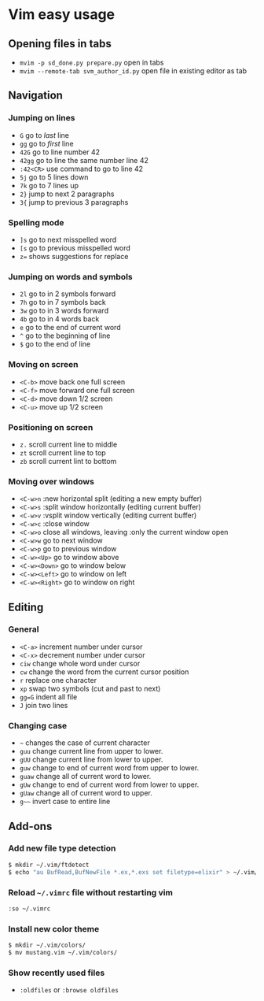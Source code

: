 # Vim easy usage

## Opening files in tabs
* `mvim -p sd_done.py prepare.py` open in tabs
* `mvim --remote-tab svm_author_id.py` open file in existing editor as tab

## Navigation

### Jumping on lines
* `G` go to *last* line
* `gg` go to *first* line
* `42G` go to line number 42
* `42gg` go to line the same number line 42
* `:42<CR>` use command to go to line 42
* `5j` go to 5 lines down
* `7k` go to 7 lines up
* `2}` jump to next 2 paragraphs
* `3{` jump to previous 3 paragraphs

### Spelling mode
* `]s` go to next misspelled word
* `[s` go to previous misspelled word
* `z=` shows suggestions for replace

### Jumping on words and symbols
* `2l` go to in 2 symbols forward
* `7h` go to in 7 symbols back
* `3w` go to in 3 words forward
* `4b` go to in 4 words back
* `e` go to the end of current word
* `^` go to the beginning of line
* `$` go to the end of line

### Moving on screen
* `<C-b>` move back one full screen
* `<C-f>` move forward one full screen
* `<C-d>` move down 1/2 screen
* `<C-u>` move up 1/2 screen

### Positioning on screen
* `z.` scroll current line to middle
* `zt` scroll current line to top
* `zb` scroll current lint to bottom

### Moving over windows
* `<C-w>n` :new horizontal split (editing a new empty buffer)
* `<C-w>s` :split window horizontally (editing current buffer)
* `<C-w>v` :vsplit window vertically (editing current buffer)
* `<C-w>c` :close window
* `<C-w>o` close all windows, leaving :only the current window open
* `<C-w>w` go to next window
* `<C-w>p` go to previous window
* `<C-w><Up>` go to window above
* `<C-w><Down>` go to window below
* `<C-w><Left>` go to window on left
* `<C-w><Right>` go to window on right

## Editing

### General
* `<C-a>` increment number under cursor
* `<C-x>` decrement number under cursor
* `ciw` change whole word under cursor
* `cw` change the word from the current cursor position
* `r` replace one character
* `xp` swap two symbols (cut and past to next)
* `gg=G` indent all file
* `J` join two lines

### Changing case
* `~` changes the case of current character
* `guu` change current line from upper to lower.
* `gUU` change current line from lower to upper.
* `guw` change to end of current word from upper to lower.
* `guaw` change all of current word to lower.
* `gUw` change to end of current word from lower to upper.
* `gUaw` change all of current word to upper.
* `g~~` invert case to entire line

## Add-ons

### Add new file type detection
```sh
$ mkdir ~/.vim/ftdetect
$ echo "au BufRead,BufNewFile *.ex,*.exs set filetype=elixir" > ~/.vim/elixir.vim
```

### Reload `~/.vimrc` file without restarting vim
```sh
:so ~/.vimrc
```

### Install new color theme
```sh
$ mkdir ~/.vim/colors/
$ mv mustang.vim ~/.vim/colors/
```

### Show recently used files
* `:oldfiles` or `:browse oldfiles`
